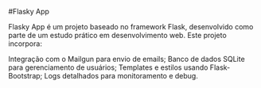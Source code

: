 #Flasky App

Flasky App é um projeto baseado no framework Flask, desenvolvido como parte de um estudo prático em desenvolvimento web. Este projeto incorpora:

Integração com o Mailgun para envio de emails;
Banco de dados SQLite para gerenciamento de usuários;
Templates e estilos usando Flask-Bootstrap;
Logs detalhados para monitoramento e debug.